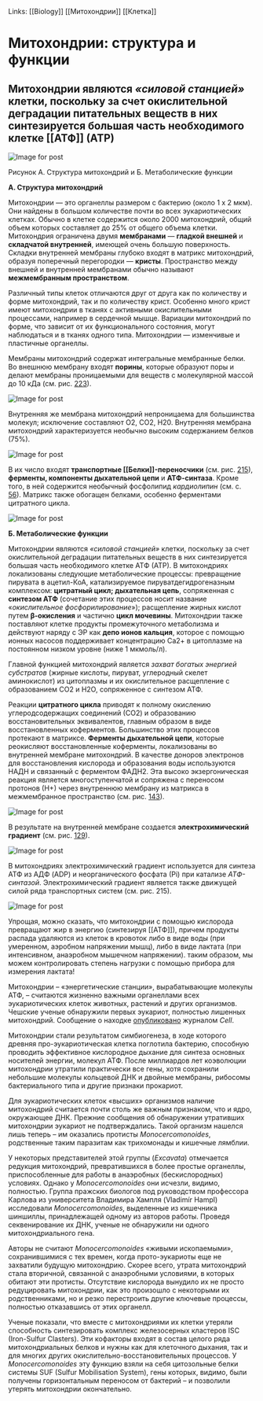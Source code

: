 Links: [[Biology]] [[Митохондрии]] [[Клетка]]

# **Митохондрии: структура и функции**

## Митохондрии являются _«силовой станцией»_ клетки, поскольку за счет окислительной деградации питательных веществ в них синтезируется большая часть необходимого клетке [[АТФ]] (АТР)

![Image for post](https://miro.medium.com/max/1200/0*RDLa1jqfaRt0PZKl.jpg)

Рисунок А. Структура митохондрий и Б. Метаболические функции

**А. Структура митохондрий**

Митохондрии — это органеллы размером с бактерию (около 1 х 2 мкм). Они найдены в большом количестве почти во всех эукариотических клетках. Обычно в клетке содержится около 2000 митохондрий, общий объем которых составляет до 25% от общего объема клетки. Митохондрия ограничена двумя **мембранами** — **гладкой внешней** и **складчатой внутренней**, имеющей очень большую поверхность. Складки внутренней мембраны глубоко входят в матрикс митохондрий, образуя поперечный перегородки — **кристы**. Пространство между внешней и внутренней мембранами обычно называют **межмембранным пространством**.

Различный типы клеток отличаются друг от друга как по количеству и форме митохондрий, так и по количеству крист. Особенно много крист имеют митохондрии в тканях с активными окислительными процессами, например в сердечной мышце. Вариации митохондрий по форме, что зависит от их функционального состояния, могут наблюдаться и в тканях одного типа. Митохондрии — изменчивые и пластичные органеллы.

Мембраны митохондрий содержат интегральные мембранные белки. Во внешнюю мембрану входят **порины**, которые образуют поры и делают мембраны проницаемыми для веществ с молекулярной массой до 10 кДа (см. рис. [223](http://www.chem.msu.su/rus/teaching/kolman/222.htm)).

![Image for post](https://miro.medium.com/max/1200/0*ljOzP9X04sjt5aM0.jpg)

Внутренняя же мембрана митохондрий непроницаема для большинства молекул; исключение составляют О2, СО2, Н20. Внутренняя мембрана митохондрий характеризуется необычно высоким содержанием белков (75%).

![Image for post](https://miro.medium.com/max/1200/0*hKxRr4H4xAolA5jC.jpg)

В их число входят **транспортные [[Белки]]-переносчики** (см. рис. [215](http://www.chem.msu.su/rus/teaching/kolman/214.htm)), **ферменты, компоненты дыхательной цепи** и **АТФ-синтаза**. Кроме того, в ней содержится необычный фосфолипид _кардиолипин_ (см. с. [56](http://www.chem.msu.su/rus/teaching/kolman/56.htm)). Матрикс также обогащен белками, особенно ферментами цитратного цикла.

![Image for post](https://miro.medium.com/max/1200/0*Mc6JwuggEu9gZID8.jpg)

**Б. Метаболические функции**

Митохондрии являются _«силовой станцией»_ клетки, поскольку за счет окислительной деградации питательных веществ в них синтезируется большая часть необходимого клетке АТФ (АТР). В митохондриях локализованы следующие метаболические процессы: превращение пирувата в ацетил-КоА, катализируемое пируватдегидрогеназным комплексом: **цитратный цикл; дыхательная цепь**, сопряженная с **синтезом АТФ** (сочетание этих процессов носит название «_окислительное фосфорилирование_»); расщепление жирных кислот путем **β-окисления** и частично **цикл мочевины**. Митохондрии также поставляют клетке продукты промежуточного метаболизма и действуют наряду с ЭР как **депо ионов кальция**, которое с помощью ионных насосов поддерживает концентрацию Са2+ в цитоплазме на постоянном низком уровне (ниже 1 мкмоль/л).

Главной функцией митохондрий является _захват богатых энергией субстратов_ (жирные кислоты, пируват, углеродный скелет аминокислот) из цитоплазмы и их окислительное расщепление с образованием СО2 и Н2О, сопряженное с синтезом АТФ.

Реакции **цитратного цикла** приводят к полному окислению углеродсодержащих соединений (СО2) и образованию восстановительных эквивалентов, главным образом в виде восстановленных коферментов. Большинство этих процессов протекают в матриксе. **Ферменты дыхательной цепи**, которые реокисляют восстановленные коферменты, локализованы во внутренней мембране митохондрий. В качестве доноров электронов для восстановления кислорода и образования воды используются НАДН и связанный с ферментом ФАДН2. Эта высоко экзергоническая реакция является многоступенчатой и сопряжена с переносом протонов (Н+) через внутреннюю мембрану из матрикса в межмембранное пространство (см. рис. [143](http://www.chem.msu.su/rus/teaching/kolman/142.htm)).

![Image for post](https://miro.medium.com/max/1200/0*UUAj60AJN13x1qYm.jpg)

В результате на внутренней мембране создается **электрохимический градиент** (см. рис. [129](http://www.chem.msu.su/rus/teaching/kolman/128.htm)).

![Image for post](https://miro.medium.com/max/1200/0*Qst2NuoxNyPv8eKv.jpg)

В митохондриях электрохимический градиент используется для синтеза АТФ из АДФ (ADP) и неорганического фосфата (Рi) при катализе _АТФ-синтазой_. Электрохимический градиент является также движущей силой ряда транспортных систем (см. рис. 215).

![Image for post](https://miro.medium.com/max/1200/0*GOxzYUcufx11NkwF.jpg)

Упрощая, можно сказать, что митохондрии с помощью кислорода превращают жир в энергию (синтезируя [[АТФ]]), причем продукты распада удаляются из клеток в кровоток либо в виде воды (при умеренном, аэробном напряжении мышц), либо в виде лактата (при интенсивном, анаэробном мышечном напряжении). таким образом, мы можем контролировать степень нагрузки с помощью прибора для измерения лактата!


Митохондрии – «энергетические станции», вырабатывающие молекулы АТФ, – считаются жизненно важными органеллами всех эукариотических клеток животных, растений и других организмов. Чешские ученые обнаружили первых эукариот, полностью лишенных митохондрий. Сообщение о находке [опубликовано](http://www.cell.com/current-biology/abstract/S0960-9822(16)30263-9) журналом _Cell_.  
  
Митохондрии стали результатом симбиогенеза, в ходе которого древняя про-эукариотическая клетка поглотила бактерию, способную проводить эффективное кислородное дыхание для синтеза основных носителей энергии, молекул АТФ. После миллиардов лет коэволюции митохондрии утратили практически все гены, хотя сохранили небольшие молекулы кольцевой ДНК и двойные мембраны, рибосомы бактериального типа и другие признаки прокариот.  
  
Для эукариотических клеток «высших» организмов наличие митохондрий считается почти столь же важным признаком, что и ядро, окружающее ДНК. Прежние сообщения об обнаружении утративших митохондрии эукариот не подтверждались. Такой организм нашелся лишь теперь – им оказались протисты _Monocercomonoides_, родственные таким паразитам как трихомонады и кишечные лямблии.  
  
У некоторых представителей этой группы (_Excavata_) отмечается редукция митохондрий, превратившихся в более простые органеллы, приспособленные для работы в анаэробных (бескислородных) условиях. Однако у _Monocercomonoides_ они исчезли, видимо, полностью. Группа пражских биологов под руководством профессора Карлова из университета Владимира Хампля (Vladimír Hampl) исследовали _Monocercomonoides_, выделенные из кишечника шиншиллы, принадлежащей одному из авторов работы. Проведя секвенирование их ДНК, ученые не обнаружили ни одного митохондриального гена.  
  
Авторы не считают _Monocercomonoides_ «живыми ископаемыми», сохранившимися с тех времен, когда прото-эукариоты еще не захватили будущую митохондрию. Скорее всего, утрата митохондрий стала вторичной, связанной с анаэробными условиями, в которых обитают эти протисты. Отсутствие кислорода вынудило их не просто редуцировать митохондрии, как это произошло с некоторыми их родственниками, но и резко перестроить другие ключевые процессы, полностью отказавшись от этих органелл.  
  
Ученые показали, что вместе с митохондриями их клетки утеряли способность синтезировать комплекс железосерных кластеров ISC (Iron-Sulfur Clasters). Эти кофакторы входят в состав целого ряда митохондриальных белков и нужны как для клеточного дыхания, так и для многих других окислительно-восстановительных процессов. У _Monocercomonoides_ эту функцию взяли на себя цитозольные белки системы SUF (Sulfur Mobilisation System), гены которых, видимо, были получены горизонтальным переносом от бактерий – и позволили утерять митохондрии окончательно.